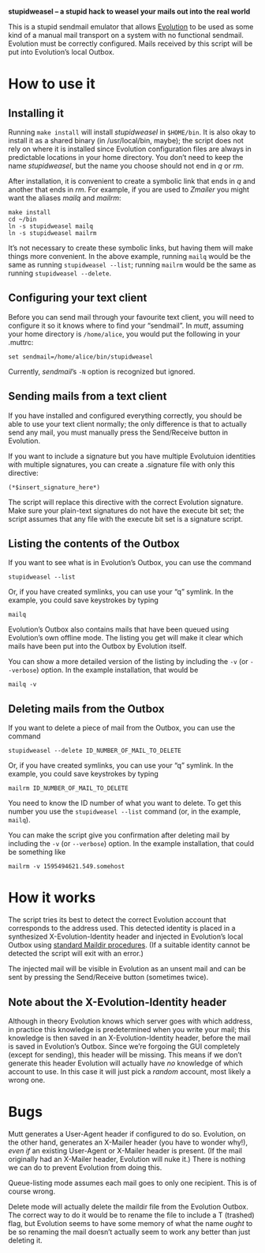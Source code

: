 **stupidweasel – a stupid hack to weasel your mails out into the real world**

This is a stupid sendmail emulator that allows [Evolution](https://wiki.gnome.org/Apps/Evolution)
to be used as some kind of a manual mail transport on a system with no functional sendmail.
Evolution must be correctly configured.
Mails received by this script will be put into Evolution’s local Outbox.

How to use it
=============

Installing it
-------

Running `make install` will install _stupidweasel_ in `$HOME/bin`.
It is also okay to install it as a shared binary (in /usr/local/bin, maybe);
the script does not rely on where it is installed since Evolution configuration files
are always in predictable locations in your home directory.
You don’t need to keep the name _stupidweasel_,
but the name you choose should not end in _q_ or _rm_.

After installation, it is convenient to create a symbolic link that ends in _q_
and another that ends in _rm_.
For example, if you are used to _Zmailer_ you might want the aliases _mailq_ and _mailrm_:

    make install
    cd ~/bin
    ln -s stupidweasel mailq
    ln -s stupidweasel mailrm

It’s not necessary to create these symbolic links, but having them will make things more convenient.
In the above example, running `mailq` would be the same as running `stupidweasel --list`;
running `mailrm` would be the same as running `stupidweasel --delete`.


Configuring your text client
----------------------------

Before you can send mail through your favourite text client,
you will need to configure it so it knows where to find your “sendmail”.
In _mutt_, assuming your home directory is `/home/alice`, you would put the following in your .muttrc:

    set sendmail=/home/alice/bin/stupidweasel

Currently, _sendmail_’s `-N` option is recognized but ignored.


Sending mails from a text client
-------

If you have installed and configured everything correctly, you should be able to use your text client normally;
the only difference is that to actually send any mail,
you must manually press the Send/Receive button in Evolution.

If you want to include a signature but you have multiple Evolutuion identities with multiple signatures,
you can create a .signature file with only this directive:

    (*$insert_signature_here*)

The script will replace this directive with the correct Evolution signature.
Make sure your plain-text signatures do not have the execute bit set;
the script assumes that any file with the execute bit set is a signature script.


Listing the contents of the Outbox
-------------------

If you want to see what is in Evolution’s Outbox,
you can use the command

    stupidweasel --list

Or, if you have created symlinks, you can use your “q” symlink. In the example, you could save keystrokes by typing

    mailq

Evolution’s Outbox also contains mails that have been queued using Evolution’s own offline mode.
The listing you get will make it clear which mails have been put into the Outbox by Evolution itself.

You can show a more detailed version of the listing by including the `-v` (or `--verbose`) option.
In the example installation, that would be

    mailq -v


Deleting mails from the Outbox
-------------------

If you want to delete a piece of mail from the Outbox,
you can use the command

    stupidweasel --delete ID_NUMBER_OF_MAIL_TO_DELETE

Or, if you have created symlinks, you can use your “q” symlink. In the example, you could save keystrokes by typing

    mailrm ID_NUMBER_OF_MAIL_TO_DELETE

You need to know the ID number of what you want to delete.
To get this number you use the `stupidweasel --list` command (or, in the example, `mailq`).

You can make the script give you confirmation after deleting mail by including the `-v` (or `--verbose`) option.
In the example installation, that could be something like

    mailrm -v 1595494621.549.somehost


How it works
============

The script tries its best to detect the correct Evolution account that corresponds to the address used.
This detected identity is placed in a synthesized X-Evolution-Identity header and injected in Evolution’s local Outbox
using [standard Maildir procedures](https://cr.yp.to/proto/maildir.html).
(If a suitable identity cannot be detected the script will exit with an error.)

The injected mail will be visible in Evolution as an unsent mail and can be sent by pressing the Send/Receive button
(sometimes twice).

Note about the X-Evolution-Identity header
----
Although in theory Evolution knows which server goes with which address,
in practice this knowledge is predetermined when you write your mail;
this knowledge is then
saved in an X-Evolution-Identity header,
before the mail is saved in Evolution’s Outbox.
Since we’re forgoing the GUI completely (except for sending),
this header will be missing.
This means
if we don’t generate this header Evolution will actually have *no* knowledge of which account to use.
In this case it will just pick a *random* account,
most likely a wrong one.


Bugs
====

Mutt generates a User-Agent header if configured to do so.
Evolution, on the other hand, generates an X-Mailer header (you have to wonder why!),
*even if* an existing User-Agent or X-Mailer header is present.
(If the mail originally had an X-Mailer header, Evolution will nuke it.)
There is nothing we can do to prevent Evolution from doing this.

Queue-listing mode assumes each mail goes to only one recipient.
This is of course wrong.

Delete mode will actually delete the maildir file from the Evolution Outbox.
The correct way to do it would be to rename the file to include a T (trashed) flag,
but Evolution seems to have some memory of what the name *ought* to be
so renaming the mail doesn’t actually seem to work any better than just deleting it.
